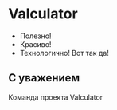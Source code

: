 # Valculator

* Полезно!
* Красиво!
* Технологично!
Вот так да!

## С уважением
Команда проекта Valculator
